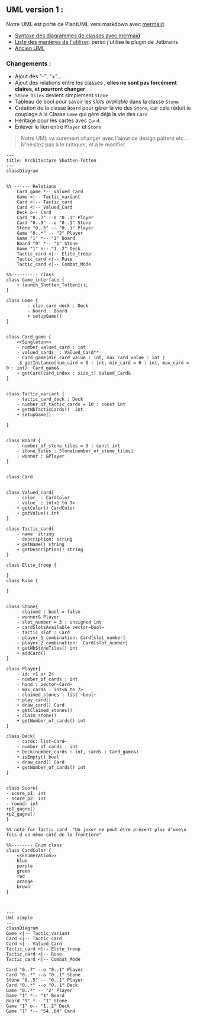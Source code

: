 
## UML version 1 :
Notre UML est porté de PlantUML vers markdown avec [mermaid](https://mermaid.js.org).
  
- [Syntaxe des diagrammes de classes avec mermaid](https://mermaid.js.org/syntax/classDiagram.html)
- [Liste des manières de l'utiliser](https://mermaid.js.org/ecosystem/integrations.html), perso j'utilise le plugin de Jetbrains
- [Ancien UML](https://codimd.math.cnrs.fr/VEjH14SwRfq9q9YtunKFbg?both)

### Changements :
- Ajout des "-", "+"...
- Ajout des relations entre les classes **, elles ne sont pas forcément claires, et pourront changer**
- `Stone_tiles` devient simplement `Stone`
- Tableau de bool pour savoir les _slots available_ dans la classe `Stone` 
- Création de la classe `Board` pour gérer la vie des `Stone`, car cela réduit le couplage à la Classe `Game` qui gère déjà la vie des `Card`
- Héritage pour les cartes avec `Card`.
- Enlever le lien entre `Player` et `Stone`

> Notre UML va surement changer avec l'ajout de design pattern etc... 
> N'hésitez pas à le critiquer, et à le modifier


```mermaid
---
title: Architecture Shotten-Totten
---
classDiagram


%% ------ Relations
    Card_game *-- Valued_Card
    Game <|-- Tactic_variant
    Card <|-- Tactic_card
    Card <|-- Valued_Card
    Deck o-- Card
    Card "0..7" --o "0..1" Player
    Card "0..9" --o "0..1" Stone
    Stone "0..5" -- "0..1" Player
    Game "0..*" -- "2" Player
    Game "1" *-- "1" Board
    Board "9" *-- "1" Stone
    Game "1" o-- "1..2" Deck
    Tactic_card <|-- Elite_troop
    Tactic_card <|-- Ruse
    Tactic_card <|-- Combat_Mode

%%---------- class
class Game_interface {
    + launch_Shotten_Totten1();
}

class Game {
        - clan_card_deck : Deck
        - board : Board
        + setupGame()
}


class Card_game {
    <<Singleton>>
    - number_valued_card : int
    - valued_cards_ : Valued_Card**
    - Card_game(min_card_value_: int, max_card_value_: int )
    .$ getInstance(num_card = 0 : int, min_card = 0 : int, max_card = 0 : int)  Card_game&
    + getCard(card_index : size_t) Valued_Card&
}


class Tactic_variant {
    - tactic_card_deck : Deck
    - number_of_tactic_cards = 10 : const int
    + getNbTacticCards()  int
    + setupGame()

}


class Board {
    - number_of_stone_tiles = 9 : const int
    - stone_tiles : Stone[number_of_stone_tiles]
    - winner : &Player
}


class Card
    

class Valued_Card{
    - color_ : CardColor
    - value_ : int<1 to 9>
    + getColor() CardColor
    + getValue() int
}

class Tactic_card{
    - name: string
    - description: string
    + getName() string
    + getDescription() string
}

class Elite_troop {
    
}
class Ruse {
    
}
    
        
class Stone{
    - claimed : bool = false
    - winner& Player
    - slot_number = 3 : unsigned int
    - cardSlotsAvailable vector~bool~
    - tactic_slot : Card
    - player_1_combination: Card[slot_number]
    - player_2_combination:  Card[slot_number]
    + getNbStoneTiles() int
    + addCard()
}

class Player{
    - id: <1 or 2>
    - number_of_cards : int
    - hand : vector~Card~
    - max_cards : int<6 to 7>
    - claimed_stones : list ~bool~
    + play_card()
    + draw_card() Card
    + getClaimed_stones() 
    + claim_stone()
    + getNumber_of_cards() int
}

class Deck{
    - cards: list~Card~
    - number_of_cards : int
    + Deck(number_cards : int, cards : Card_game&)
    + isEmpty() bool
    + draw_card() Card
    + getNumber_of_cards() int
}

    
class Score{
- score_p1: int
- score_p2: int
- round: int
+p1_gagne()
+p2_gagne()
}

%% note for Tactic_card  "Un joker ne peut être présent plus d'une\n fois d un même côté de la frontière"

%%-------- Enum class
class CardColor {
    <<Enumeration>>
    blue
    purple
    green
    red
    orange
    brown
}
    


```


```mermaid
---
Uml simple
---
classDiagram
Game <|-- Tactic_variant
Card <|-- Tactic_card
Card <|-- Valued_Card
Tactic_card <|-- Elite_troop
Tactic_card <|-- Ruse
Tactic_card <|-- Combat_Mode

Card "0..7" --o "0..1" Player
Card "0..*" --o "0..1" Stone
Stone "0..5" -- "0..1" Player
Card "0..*" --o "0..1" Deck
Game "0..*" -- "2" Player
Game "1" *-- "1" Board
Board "9" *-- "1" Stone
Game "1" o-- "1..2" Deck
Game "1" *-- "54..64" Card
```